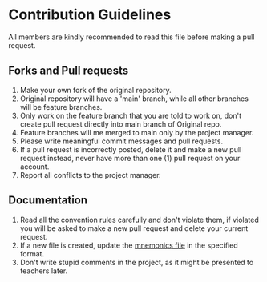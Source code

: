 # Contribution Guidelines

All members are kindly recommended to read this file before making a pull request.

## Forks and Pull requests
1. Make your own fork of the original repository.
1. Original repository will have a 'main' branch, while all other branches will be feature branches.
1. Only work on the feature branch that you are told to work on, don't create pull request directly into main branch of Original repo.
1. Feature branches will me merged to main only by the project manager.
1. Please write meaningful commit messages and pull requests.
1. If a pull request is incorrectly posted, delete it and make a new pull request instead, never have more than one (1) pull request on your account.
1. Report all conflicts to the project manager.

## Documentation
1. Read all the convention rules carefully and don't violate them, if violated you will be asked to make a new pull request and delete your current request.
1. If a new file is created, update the [mnemonics file](./MnemonicsFile.md) in the specified format.
1. Don't write stupid comments in the project, as it might be presented to teachers later.

